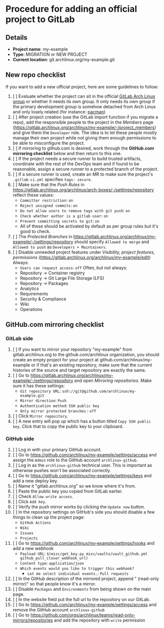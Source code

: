 <!--
This template should be used by DevOps members when adding a repository to GitLab.
It can be used for migrations as well as new projects.
-->

# Procedure for adding an official project to GitLab

## Details
- **Project name**: my-example
- **Type**: MIGRATION or NEW PROJECT <!-- delete one of these -->
- **Current location**: git.archlinux.org/my-example.git <!-- delete this line if it's a new project and not a migration -->

## New repo checklist

If you want to add a new official project, here are some guidelines to follow:

1. [ ] Evaluate whether the project can sit in the official [GitLab Arch Linux group](https://gitlab.archlinux.org/archlinux)
       or whether it needs its own group. It only needs its own group if the primary
       development group is somehow detached from Arch Linux and only losely related (for instance: [pacman](https://gitlab.archlinux.org/pacman))
1. [ ] After project creation (use the GitLab import function if you migrate a repo), add the responsible people to the project
       in the *Members* page (https://gitlab.archlinux.org/archlinux/my-example/-/project_members)
       and give them the `Developer` role. The idea is to let these people mostly manage their own project while not giving them
       enough permissions to be able to misconfigure the project.
1. [ ] If mirroring to github.com is desired, work through the **GitHub.com mirroring checklist**
       below and then return to this one.
1. [ ] If the project needs a secure runner to build trusted artifacts, coordinate with
       the rest of the DevOps team and if found to be reasonable, assign a secure runner
       to a protected branch of the project.
1. [ ] If a secure runner is used, create an MR to make sure the project's `.gitlab-ci.yml` specifies
       `tags: secure`.
1. [ ] Make sure that the *Push Rules* in https://gitlab.archlinux.org/archlinux/arch-boxes/-/settings/repository
       reflect these values:
   - `Committer restriction`: `on`
   - `Reject unsigned commits`: `on`
   - `Do not allow users to remove tags with git push`: `on`
   - `Check whether author is a gitlab user`: `on`
   - `Prevent committing secrets to git`: `on`
   - All of these should be activated by default as per group rules but it's good to check.
1. [ ] The *Protected Branches* in https://gitlab.archlinux.org/archlinux/my-example/-/settings/repository should specify
       `Allowed to merge` and `Allowed to push` as `Developers + Maintainers.`
1. [ ] Disable unneeded project features under *Visibility, project features, permissions* (https://gitlab.archlinux.org/archlinux/my-example/edit)
   Always:
   - `Users can request access`: `off`
   Often, but not always:
   - Repository -> Container registry
   - Repository -> Git Large File Storage (LFS)
   - Repository -> Packages
   - Analytics
   - Requirements
   - Security & Compliance
   - Wiki
   - Operations

## GitHub.com mirroring checklist

### GitLab side

1. [ ] If you want to mirror your repository "my-example" from gitlab.archlinux.org to the github.com/archlinux organization,
       you should create an empty project for your project at github.com/archlinux/my-example or
       if that's an existing repository, make sure that the current histories of the source and
       target repository are exactly the same.
1. [ ] Go to https://gitlab.archlinux.org/archlinux/my-example/-/settings/repository and open
       *Mirroring repositories*. Make sure it has these settings:
   - `Git repository URL`: `ssh://git@github.com/archlinux/my-example.git`
   - `Mirror direction`: `Push`
   - `Authentication method`: `SSH public key`
   - `Only mirror protected branches` : `off`
1. [ ] Click `Mirror repository`.
1. [ ] A new entry will pop up which has a button titled `Copy SSH public key`. Click that to copy the public key to your clipboard.

### GitHub side

1. [ ] Log in with your primary GitHub account.
1. [ ] Go to https://github.com/archlinux/my-example/settings/access and assign the `Admin` role to the GitHub account
       `archlinux-github`.
1. [ ] Log in as the `archlinux-github` technical user. This is important as otherwise pushes won't be associated correctly.
1. [ ] Go to https://github.com/archlinux/my-example/settings/keys and add a new deploy key.
1. [ ] Name it "gitlab.archlinux.org" so we know where it's from.
1. [ ] Paste the public key you copied from GitLab earlier.
1. [ ] Check `Allow write access`.
1. [ ] Click `Add key`.
1. [ ] Verify the push mirror works by clicking the `Update now` button.
1. [ ] In the repository settings on GitHub's side you should disable a few things to clean up the project page:
   - `GitHub Actions`
   - `Wiki`
   - `Issues`
   - `Projects`
1. [ ] Go to https://github.com/archlinux/my-example/settings/hooks and add a new webhook
   - `Payload URL`: `$(misc/get_key.py misc/vaults/vault_github.yml github_pull_closer_webhook_url)`
   - `Content type`: `application/json`
   - `Which events would you like to trigger this webhook?`
     - `Let me select individual events.`: `Pull requests`
1. [ ] In the GitHub description of the mirrored project, append " (read-only mirror)" so that people know it's a mirror.
1. [ ] Disable `Packages` and `Environments` from being shown on the main page.
1. [ ] In the website field put the full url to the repository on our GitLab.
1. [ ] Go to https://github.com/archlinux/my-example/settings/access and remove the GitHub account `archlinux-github`
1. [ ] Go to https://github.com/orgs/archlinux/teams/read-only-mirrors/repositories and add the repository with `write` permission

